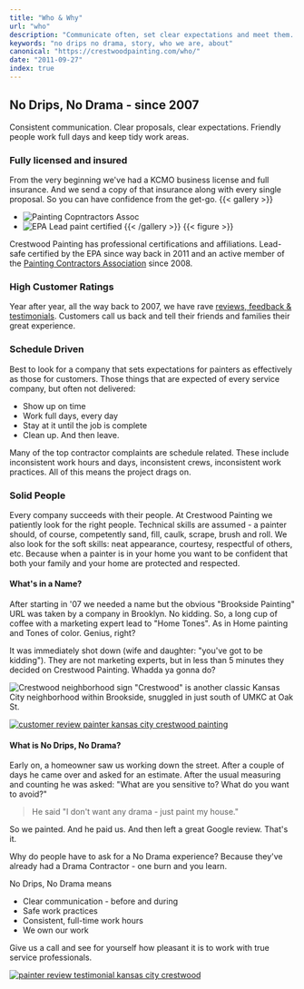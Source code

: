 ```yaml
---
title: "Who & Why"
url: "who"
description: "Communicate often, set clear expectations and meet them. Be courteous, responsive, tidy, prompt. Always professional."
keywords: "no drips no drama, story, who we are, about"
canonical: "https://crestwoodpainting.com/who/"
date: "2011-09-27"
index: true
---
```


## No Drips, No Drama - since 2007

Consistent communication. Clear proposals, clear expectations. Friendly people work full days and keep tidy work areas.

### Fully licensed and insured

From the very beginning we've had a KCMO business license and full insurance. And we send a copy of that insurance along with every single proposal. So you can have confidence from the get-go.
{{< gallery >}}

- ![Painting Copntractors Assoc](/images/logo-pca100.webp)
- ![EPA Lead paint certified](/images/Lead-Safe-Certified120.webp)
{{< /gallery >}}
{{< figure >}}


Crestwood Painting has professional certifications and affiliations. Lead-safe certified by the EPA since way back in 2011 and an active member of the [Painting Contractors Association](https://www.pcapainted.org/) since 2008.

### High Customer Ratings

Year after year, all the way back to 2007, we have rave [reviews, feedback & testimonials](/reviews/). Customers call us back and tell their friends and families their great experience.

### Schedule Driven

Best to look for a company that sets expectations for painters as effectively as those for customers. Those things that are expected of every service company, but often not delivered:

- Show up on time
- Work full days, every day
- Stay at it until the job is complete
- Clean up. And then leave.

Many of the top contractor complaints are schedule related. These include inconsistent work hours and days, inconsistent crews, inconsistent work practices. All of this means the project drags on.

### Solid People

Every company succeeds with their people. At Crestwood Painting we patiently look for the right people. Technical skills are assumed - a painter should, of course, competently sand, fill, caulk, scrape, brush and roll. We also look for the soft skills: neat appearance, courtesy, respectful of others, etc. Because when a painter is in your home you want to be confident that both your family and your home are protected and respected.

#### What's in a Name?

After starting in '07 we needed a name but the obvious "Brookside Painting" URL was taken by a company in Brooklyn. No kidding. So, a long cup of coffee with a marketing expert lead to "Home Tones". As in Home painting and Tones of color. Genius, right?

It was immediately shot down (wife and daughter: "you've got to be kidding"). They are not marketing experts, but in less than 5 minutes they decided on Crestwood Painting. Whadda ya gonna do?

![Crestwood neighborhood sign](/images/crestwood-neighborhood.jpg)
"Crestwood" is another classic Kansas City neighborhood within Brookside, snuggled in just south of UMKC at Oak St.

[![customer review painter kansas city crestwood painting](/images/r17-4-glorfeld.webp)](/reviews/)

#### What is No Drips, No Drama?

Early on, a homeowner saw us working down the street. After a couple of days he came over and asked for an estimate. After the usual measuring and counting he was asked: "What are you sensitive to? What do you want to avoid?"

> He said "I don't want any drama - just paint my house."

So we painted. And he paid us. And then left a great Google review. That's it.

Why do people have to ask for a No Drama experience? Because they've already had a Drama Contractor - one burn and you learn.

No Drips, No Drama means

- Clear communication - before and during
- Safe work practices
- Consistent, full-time work hours
- We own our work

Give us a call and see for yourself how pleasant it is to work with true service professionals.

[![painter review testimonial kansas city crestwood](/images/r15-2-goff.webp)](/reviews/)
